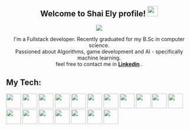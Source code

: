 <h2 align="center">
  Welcome to Shai Ely profile!
  <img src="https://media.giphy.com/media/hvRJCLFzcasrR4ia7z/giphy.gif" width="28">
</h2>

<!-- Typing SVG by DenverCoder1 - https://github.com/DenverCoder1/readme-typing-svg -->
<p align="center">
  <a href="https://github.com/DenverCoder1/readme-typing-svg"><img src="https://readme-typing-svg.herokuapp.com/?lines=Full%20Stack%20Developer&font=Fira%20Code&center=true&width=440&height=45&color=f75c7e&vCenter=true&size=22"></a>
</p>

<p align="center"> I'm a Fullstack  developer. Recently graduated for my B.Sc in computer science.
  <br>
  Passioned about Algorithms, game development and Al - specifically machine learning.
  <br>
  feel free to contact me in <b><a href="https://www.linkedin.com/in/shaiely/">Linkedin</a></b>..
</p>

## My Tech:

<p align="left">
<img src="https://cdn.jsdelivr.net/gh/devicons/devicon/icons/html5/html5-original-wordmark.svg" height="auto" width="40">
<img src="https://cdn.jsdelivr.net/gh/devicons/devicon/icons/css3/css3-original-wordmark.svg" height="auto" width="40">
<img src="https://cdn.jsdelivr.net/gh/devicons/devicon/icons/javascript/javascript-original.svg" height="auto" width="40">
<img src="https://cdn.jsdelivr.net/gh/devicons/devicon/icons/bootstrap/bootstrap-original-wordmark.svg" height="auto" width="40">
<img src="https://cdn.jsdelivr.net/gh/devicons/devicon/icons/express/express-original-wordmark.svg" height="auto" width="40">
<img src="https://cdn.jsdelivr.net/gh/devicons/devicon/icons/nodejs/nodejs-original-wordmark.svg" height="auto" width="40">
<img src="https://cdn.jsdelivr.net/gh/devicons/devicon/icons/react/react-original-wordmark.svg" height="auto" width="40">
<img src="https://cdn.jsdelivr.net/gh/devicons/devicon/icons/php/php-original.svg" height="auto" width="40">
<img src="https://cdn.jsdelivr.net/gh/devicons/devicon/icons/mongodb/mongodb-original-wordmark.svg" height="auto" width="40">
<img src="https://cdn.jsdelivr.net/gh/devicons/devicon/icons/mysql/mysql-original.svg" height="auto" width="40">
<img src="https://cdn.jsdelivr.net/gh/devicons/devicon/icons/csharp/csharp-original.svg" height="auto" width="40">
<img src="https://cdn.jsdelivr.net/gh/devicons/devicon/icons/cplusplus/cplusplus-original.svg" height="auto" width="40">
<img src="https://cdn.jsdelivr.net/gh/devicons/devicon/icons/java/java-original-wordmark.svg" height="auto" width="40">
<img src="https://cdn.jsdelivr.net/gh/devicons/devicon/icons/python/python-original-wordmark.svg" height="auto" width="40">
<img src="https://cdn.jsdelivr.net/gh/devicons/devicon/icons/opencv/opencv-original-wordmark.svg" height="auto" width="40">
<img src="https://cdn.jsdelivr.net/gh/devicons/devicon/icons/unity/unity-original-wordmark.svg" height="auto" width="40">
<img src="https://cdn.jsdelivr.net/gh/devicons/devicon/icons/visualstudio/visualstudio-plain.svg" height="auto" width="40">
<img src="https://cdn.jsdelivr.net/gh/devicons/devicon/icons/linux/linux-original.svg" height="auto" width="40">
</p>
